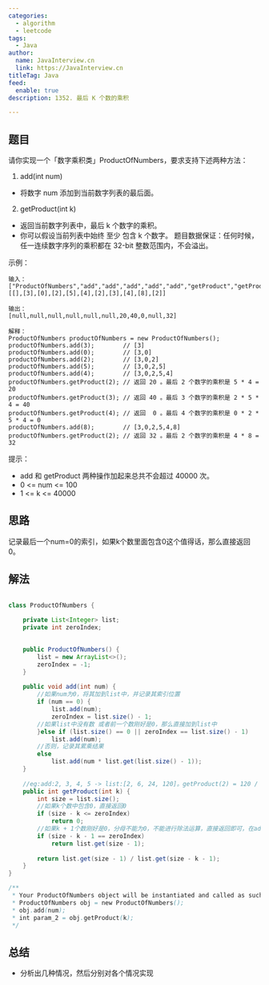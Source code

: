 ```yaml
---
categories:
  - algorithm
  - leetcode
tags:
  - Java
author: 
  name: JavaInterview.cn
  link: https://JavaInterview.cn
titleTag: Java
feed:
  enable: true
description: 1352. 最后 K 个数的乘积

---
```


## 题目

请你实现一个「数字乘积类」ProductOfNumbers，要求支持下述两种方法：

1. add(int num)

* 将数字 num 添加到当前数字列表的最后面。
2. getProduct(int k)

* 返回当前数字列表中，最后 k 个数字的乘积。
* 你可以假设当前列表中始终 至少 包含 k 个数字。
题目数据保证：任何时候，任一连续数字序列的乘积都在 32-bit 整数范围内，不会溢出。



示例：

    输入：
    ["ProductOfNumbers","add","add","add","add","add","getProduct","getProduct","getProduct","add","getProduct"]
    [[],[3],[0],[2],[5],[4],[2],[3],[4],[8],[2]]
    
    输出：
    [null,null,null,null,null,null,20,40,0,null,32]
    
    解释：
    ProductOfNumbers productOfNumbers = new ProductOfNumbers();
    productOfNumbers.add(3);        // [3]
    productOfNumbers.add(0);        // [3,0]
    productOfNumbers.add(2);        // [3,0,2]
    productOfNumbers.add(5);        // [3,0,2,5]
    productOfNumbers.add(4);        // [3,0,2,5,4]
    productOfNumbers.getProduct(2); // 返回 20 。最后 2 个数字的乘积是 5 * 4 = 20
    productOfNumbers.getProduct(3); // 返回 40 。最后 3 个数字的乘积是 2 * 5 * 4 = 40
    productOfNumbers.getProduct(4); // 返回  0 。最后 4 个数字的乘积是 0 * 2 * 5 * 4 = 0
    productOfNumbers.add(8);        // [3,0,2,5,4,8]
    productOfNumbers.getProduct(2); // 返回 32 。最后 2 个数字的乘积是 4 * 8 = 32


提示：

* add 和 getProduct 两种操作加起来总共不会超过 40000 次。
* 0 <= num <= 100
* 1 <= k <= 40000

## 思路

记录最后一个num=0的索引，如果k个数里面包含0这个值得话，那么直接返回0。

## 解法
```java

class ProductOfNumbers {
    
    private List<Integer> list;
    private int zeroIndex;
    

    public ProductOfNumbers() {
        list = new ArrayList<>();
        zeroIndex = -1;
    }
    
    public void add(int num) {
        //如果num为0，将其加到list中，并记录其索引位置
        if (num == 0) {
            list.add(num);
            zeroIndex = list.size() - 1;
        //如果list中没有数 或者前一个数刚好是0，那么直接加到list中
        }else if (list.size() == 0 || zeroIndex == list.size() - 1)
            list.add(num);
        //否则，记录其累乘结果
        else
            list.add(num * list.get(list.size() - 1));
    }
    
    //eg:add:2, 3, 4, 5 -> list:[2, 6, 24, 120]。getProduct(2) = 120 / 6 = 20;
    public int getProduct(int k) {
        int size = list.size();
        //如果k个数中包含0，直接返回0
        if (size - k <= zeroIndex)
            return 0;
        //如果k + 1个数刚好是0，分母不能为0，不能进行除法运算，直接返回即可，在add方法else if分支中解决了这个问题
        if (size - k - 1 == zeroIndex)
            return list.get(size - 1);
        
        return list.get(size - 1) / list.get(size - k - 1);
    }
}

/**
 * Your ProductOfNumbers object will be instantiated and called as such:
 * ProductOfNumbers obj = new ProductOfNumbers();
 * obj.add(num);
 * int param_2 = obj.getProduct(k);
 */
```

## 总结

- 分析出几种情况，然后分别对各个情况实现 
